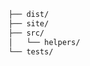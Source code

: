 <!-- TREEVIEW START -->
```bash
├── dist/
├── site/
├── src/
│   └── helpers/
└── tests/
```

<!-- TREEVIEW END -->
